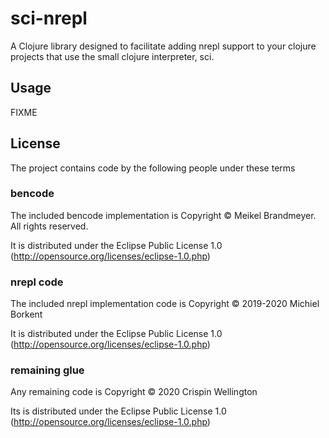 # sci-nrepl

A Clojure library designed to facilitate adding nrepl support to your clojure projects that use the small clojure interpreter, sci.

## Usage

FIXME

## License

The project contains code by the following people under these terms

### bencode

The included bencode implementation is Copyright © Meikel Brandmeyer. All rights reserved.

It is distributed under the Eclipse Public License 1.0 (http://opensource.org/licenses/eclipse-1.0.php)

### nrepl code

The included nrepl implementation code is Copyright © 2019-2020 Michiel Borkent

It is distributed under the Eclipse Public License 1.0 (http://opensource.org/licenses/eclipse-1.0.php)

### remaining glue

Any remaining code is Copyright © 2020 Crispin Wellington

Its is distributed under the Eclipse Public License 1.0 (http://opensource.org/licenses/eclipse-1.0.php)
